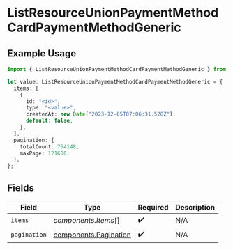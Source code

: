 # ListResourceUnionPaymentMethodCardPaymentMethodGeneric

## Example Usage

```typescript
import { ListResourceUnionPaymentMethodCardPaymentMethodGeneric } from "@polar-sh/sdk/models/components/listresourceunionpaymentmethodcardpaymentmethodgeneric.js";

let value: ListResourceUnionPaymentMethodCardPaymentMethodGeneric = {
  items: [
    {
      id: "<id>",
      type: "<value>",
      createdAt: new Date("2023-12-05T07:06:31.528Z"),
      default: false,
    },
  ],
  pagination: {
    totalCount: 754148,
    maxPage: 121606,
  },
};
```

## Fields

| Field                                                          | Type                                                           | Required                                                       | Description                                                    |
| -------------------------------------------------------------- | -------------------------------------------------------------- | -------------------------------------------------------------- | -------------------------------------------------------------- |
| `items`                                                        | *components.Items*[]                                           | :heavy_check_mark:                                             | N/A                                                            |
| `pagination`                                                   | [components.Pagination](../../models/components/pagination.md) | :heavy_check_mark:                                             | N/A                                                            |